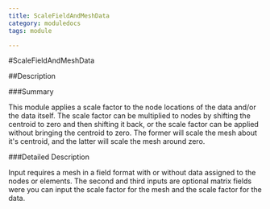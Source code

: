 ```yaml
---
title: ScaleFieldAndMeshData
category: moduledocs
tags: module

---
```


#ScaleFieldAndMeshData

##Description

###Summary

This module applies a scale factor to the node locations of the data and/or the data itself. The scale factor can be multiplied to nodes by shifting the centroid to zero and then shifting it back, or the scale factor can be applied without bringing the centroid to zero. The former will scale the mesh about it's centroid, and the latter will scale the mesh around zero.

###Detailed Description

Input requires a mesh in a field format with or without data assigned to the nodes or elements. The second and third inputs are optional matrix fields were you can input the scale factor for the mesh and the scale factor for the data.
